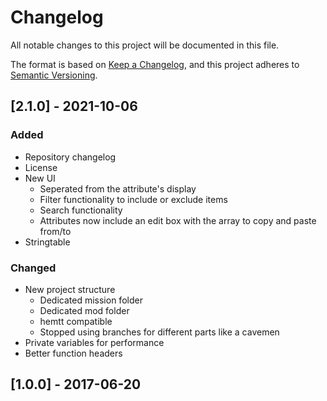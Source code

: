 # Changelog
All notable changes to this project will be documented in this file.

The format is based on [Keep a Changelog](https://keepachangelog.com/en/1.0.0/),
and this project adheres to [Semantic Versioning](https://semver.org/spec/v2.0.0.html).

## [2.1.0] - 2021-10-06
### Added
- Repository changelog
- License
- New UI
  - Seperated from the attribute's display
  - Filter functionality to include or exclude items
  - Search functionality
  - Attributes now include an edit box with the array to copy and paste from/to
- Stringtable
### Changed
- New project structure
  - Dedicated mission folder
  - Dedicated mod folder
  - hemtt compatible
  - Stopped using branches for different parts like a cavemen
- Private variables for performance
- Better function headers

## [1.0.0] - 2017-06-20
